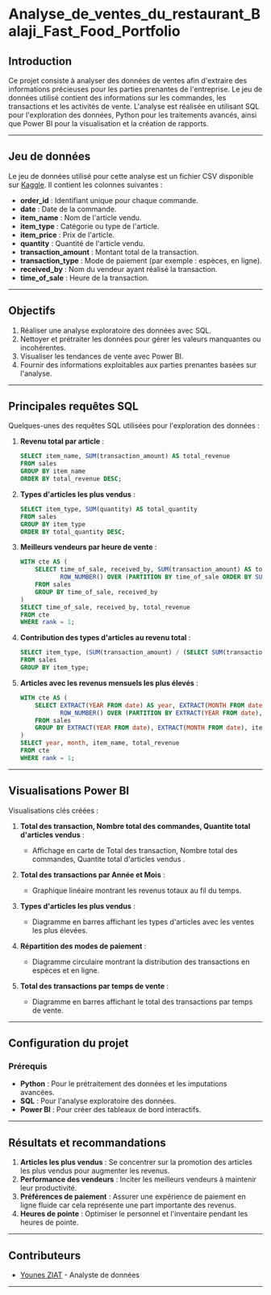 # Analyse_de_ventes_du_restaurant_Balaji_Fast_Food_Portfolio

## Introduction
Ce projet consiste à analyser des données de ventes afin d'extraire des informations précieuses pour les parties prenantes de l'entreprise. Le jeu de données utilisé contient des informations sur les commandes, les transactions et les activités de vente. L'analyse est réalisée en utilisant SQL pour l'exploration des données, Python pour les traitements avancés, ainsi que Power BI pour la visualisation et la création de rapports.

---

## Jeu de données
Le jeu de données utilisé pour cette analyse est un fichier CSV disponible sur [Kaggle](https://www.kaggle.com/datasets/ahmedhalimo/balaji-fast-food-sales). 
Il contient les colonnes suivantes :

- **order_id** : Identifiant unique pour chaque commande.
- **date** : Date de la commande.
- **item_name** : Nom de l'article vendu.
- **item_type** : Catégorie ou type de l'article.
- **item_price** : Prix de l'article.
- **quantity** : Quantité de l'article vendu.
- **transaction_amount** : Montant total de la transaction.
- **transaction_type** : Mode de paiement (par exemple : espèces, en ligne).
- **received_by** : Nom du vendeur ayant réalisé la transaction.
- **time_of_sale** : Heure de la transaction.

---

## Objectifs
1. Réaliser une analyse exploratoire des données avec SQL.
2. Nettoyer et prétraiter les données pour gérer les valeurs manquantes ou incohérentes.
3. Visualiser les tendances de vente avec Power BI.
4. Fournir des informations exploitables aux parties prenantes basées sur l'analyse.

---

## Principales requêtes SQL
Quelques-unes des requêtes SQL utilisées pour l'exploration des données :

1. **Revenu total par article** :
   ```sql
   SELECT item_name, SUM(transaction_amount) AS total_revenue
   FROM sales
   GROUP BY item_name
   ORDER BY total_revenue DESC;
   ```

2. **Types d'articles les plus vendus** :
   ```sql
   SELECT item_type, SUM(quantity) AS total_quantity
   FROM sales
   GROUP BY item_type
   ORDER BY total_quantity DESC;
   ```

3. **Meilleurs vendeurs par heure de vente** :
   ```sql
   WITH cte AS (
       SELECT time_of_sale, received_by, SUM(transaction_amount) AS total_revenue,
              ROW_NUMBER() OVER (PARTITION BY time_of_sale ORDER BY SUM(transaction_amount) DESC) AS rank
       FROM sales
       GROUP BY time_of_sale, received_by
   )
   SELECT time_of_sale, received_by, total_revenue
   FROM cte
   WHERE rank = 1;
   ```

4. **Contribution des types d'articles au revenu total** :
   ```sql
   SELECT item_type, (SUM(transaction_amount) / (SELECT SUM(transaction_amount) FROM sales) * 100) AS contribution_percentage
   FROM sales
   GROUP BY item_type;
   ```

5. **Articles avec les revenus mensuels les plus élevés** :
   ```sql
   WITH cte AS (
       SELECT EXTRACT(YEAR FROM date) AS year, EXTRACT(MONTH FROM date) AS month, item_name, SUM(transaction_amount) AS total_revenue,
              ROW_NUMBER() OVER (PARTITION BY EXTRACT(YEAR FROM date), EXTRACT(MONTH FROM date) ORDER BY SUM(transaction_amount) DESC) AS rank
       FROM sales
       GROUP BY EXTRACT(YEAR FROM date), EXTRACT(MONTH FROM date), item_name
   )
   SELECT year, month, item_name, total_revenue
   FROM cte
   WHERE rank = 1;
   ```

---

## Visualisations Power BI
Visualisations clés créées :

1. **Total des transaction, Nombre total des commandes, Quantite total d'articles vendus** :
   - Affichage en carte de Total des transaction, Nombre total des commandes, Quantite total d'articles vendus .

2. **Total des transactions par Année et Mois** :
   - Graphique linéaire montrant les revenus totaux au fil du temps.

3. **Types d'articles les plus vendus** :
   - Diagramme en barres affichant les types d'articles avec les ventes les plus élevées.

4. **Répartition des modes de paiement** :
   - Diagramme circulaire montrant la distribution des transactions en espèces et en ligne.

5. **Total des transactions par temps de vente** :
   - Diagramme en barres affichant le total des transactions par temps de vente.


---

## Configuration du projet

### Prérequis
- **Python** : Pour le prétraitement des données et les imputations avancées.
- **SQL** : Pour l'analyse exploratoire des données.
- **Power BI** : Pour créer des tableaux de bord interactifs.

  
---

## Résultats et recommandations
1. **Articles les plus vendus** : Se concentrer sur la promotion des articles les plus vendus pour augmenter les revenus.
2. **Performance des vendeurs** : Inciter les meilleurs vendeurs à maintenir leur productivité.
3. **Préférences de paiement** : Assurer une expérience de paiement en ligne fluide car cela représente une part importante des revenus.
4. **Heures de pointe** : Optimiser le personnel et l'inventaire pendant les heures de pointe.

---

## Contributeurs
- [Younes ZIAT](https://github.com/younes9888) - Analyste de données

---
